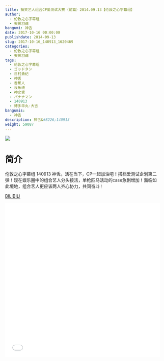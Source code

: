 ```yaml
---
title: 搞笑艺人组合CP爱测试大赛（前篇）2014.09.13【伦敦之心字幕组】
author: 
  - 伦敦之心字幕组
  - 天翼羽魂
bangumi: 神舌
date: 2017-10-16 00:00:00
publishdate: 2014-09-13
slug: 2017-10-16_140913_1620469
categories: 
  - 伦敦之心字幕组
  - 天翼羽魂
tags: 
  - 伦敦之心字幕组
  - ゴッドタン
  - 日村勇纪
  - 神舌
  - 香蕉人
  - 设乐统
  - 神之舌
  - バナナマン
  - 140913
  - 博多华丸·大吉
bangumis: 
  - 神舌
description: 神舌&#8226;140913
weight: 59087
---
```


![](https://i.imgur.com/vYflbjf.jpg)

# 简介  
伦敦之心字幕组 140913 神舌。活在当下，CP一起加油吧！搭档爱测试企划第二弹！现在娱乐圈中的组合艺人分头接活，单枪匹马活动的case急剧增加！面临如此境地，组合艺人更应该两人齐心协力，共同奋斗！

  [BILIBILI](https://www.bilibili.com/video/av1620469/)


  <iframe src="//www.bilibili.com/html/html5player.html?cid=2463394&aid=1620469" width="100%" height="500" frameborder="0" allowfullscreen="allowfullscreen"></iframe>
